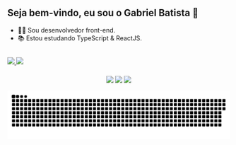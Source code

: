 <h2>Seja bem-vindo, eu sou o Gabriel Batista 👋</h2>

- 👨‍💻 Sou desenvolvedor front-end.
- 📚 Estou estudando TypeScript & ReactJS.

##

<div style="display: flex;">
  <div align="center" style="display: flex;">
    <a href="https://github.com/gabriel3atista">
    <img height="170em" src="https://github-readme-stats.vercel.app/api?username=gabriel3atista&show_icons=true&hide_border=true&bg_color=1A1A27&text_color=D5D5D6&title_color=FD4466&icon_color=FFB23E&include_all_commits=true&count_private=true"/>
    <img height="170em" src="https://github-readme-stats.vercel.app/api/top-langs/?username=gabriel3atista&layout=compact&langs_count=7&hide_border=true&bg_color=1A1A27&text_color=D5D5D6&title_color=FD4466&icon_color=FFB23E"/>
  </div>
</div>


  
###
  
<div align="center"> 
  <a href="https://www.youtube.com/channel/UC0N3QK7iD3ouYk3YiErGKfg" target="_blank"><img src="https://img.shields.io/badge/YouTube-FF0000?style=for-the-badge&logo=youtube&logoColor=white" target="_blank"></a>
  <a href="https://instagram.com/gabriel3atista" target="_blank"><img src="https://img.shields.io/badge/-Instagram-%23E4405F?style=for-the-badge&logo=instagram&logoColor=white" target="_blank"></a>
  <a href="https://www.linkedin.com/in/gabriel3atista" target="_blank"><img src="https://img.shields.io/badge/-LinkedIn-%230077B5?style=for-the-badge&logo=linkedin&logoColor=white" target="_blank"></a> 
 
![Snake animation](https://github.com/gabriel3atista/gabriel3atista/blob/output/github-contribution-grid-snake.svg)
 
</div>
